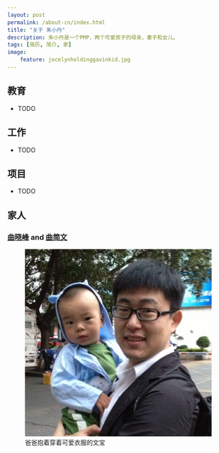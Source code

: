 ```yaml
---
layout: post
permalink: /about-cn/index.html
title: "关于 朱小丹"
description: 朱小丹是一个PMP，两个可爱孩子的母亲，妻子和女儿。
tags: [简历, 简介, 家]
image:
    feature: jocelynholdinggavinkid.jpg
---
```


## 教育
* TODO

## 工作
* TODO

## 项目
* TODO

## 家人

### [曲晓峰](http://www.quxiaofeng.me) and [曲简文](http://www.gavinqu.tk) ###

<figure>
	<img src="/images/fatherandson.jpg">
	<figcaption>爸爸抱着穿着可爱衣服的文宝</figcaption>
</figure>
